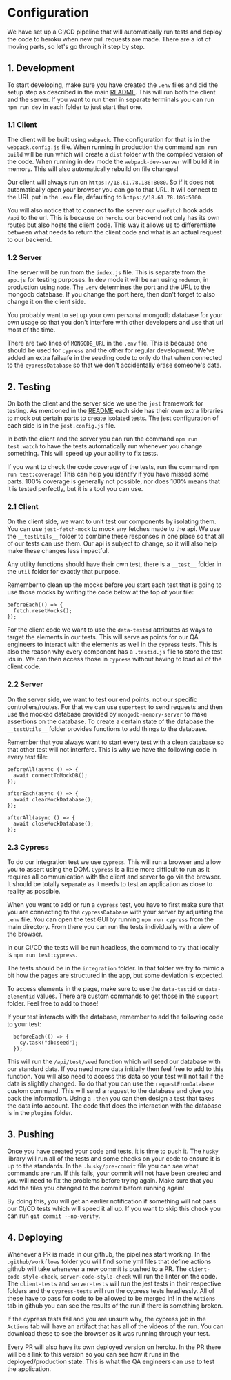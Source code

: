 # Configuration

We have set up a CI/CD pipeline that will automatically run tests and deploy the code to heroku when new pull requests are made. There are a lot of moving parts, so let's go through it step by step.

## 1. Development

To start developing, make sure you have created the `.env` files and did the setup step as described in the main [README](./README.md). This will run both the client and the server. If you want to run them in separate terminals you can run `npm run dev` in each folder to just start that one.

### 1.1 Client

The client will be built using `webpack`. The configuration for that is in the `webpack.config.js` file. When running in production the command `npm run build` will be run which will create a `dist` folder with the compiled version of the code. When running in dev mode the `webpack-dev-server` will build it in memory. This will also automatically rebuild on file changes!

Our client will always run on `https://18.61.78.186:8080`. So if it does not automatically open your browser you can go to that URL. It will connect to the URL put in the `.env` file, defaulting to `https://18.61.78.186:5000`.

You will also notice that to connect to the server our `useFetch` hook adds `/api` to the url. This is because on `heroku` our backend not only has its own routes but also hosts the client code. This way it allows us to differentiate between what needs to return the client code and what is an actual request to our backend.

### 1.2 Server

The server will be run from the `index.js` file. This is separate from the `app.js` for testing purposes. In dev mode it will be ran using `nodemon`, in production using `node`. The `.env` determines the port and the URL to the mongodb database. If you change the port here, then don't forget to also change it on the client side.

You probably want to set up your own personal mongodb database for your own usage so that you don't interfere with other developers and use that url most of the time.

There are two lines of `MONGODB_URL` in the `.env` file. This is because one should be used for `cypress` and the other for regular development. We've added an extra failsafe in the seeding code to only do that when connected to the `cypressDatabase` so that we don't accidentally erase someone's data.

## 2. Testing

On both the client and the server side we use the `jest` framework for testing. As mentioned in the [README](./README.md) each side has their own extra libraries to mock out certain parts to create isolated tests. The jest configuration of each side is in the `jest.config.js` file.

In both the client and the server you can run the command `npm run test:watch` to have the tests automatically run whenever you change something. This will speed up your ability to fix tests.

If you want to check the code coverage of the tests, run the command `npm run test:coverage`! This can help you identify if you have missed some parts. 100% coverage is generally not possible, nor does 100% means that it is tested perfectly, but it is a tool you can use.

### 2.1 Client

On the client side, we want to unit test our components by isolating them. You can use `jest-fetch-mock` to mock any fetches made to the api. We use the `__testUtils__` folder to combine these responses in one place so that all of our tests can use them. Our api is subject to change, so it will also help make these changes less impactful.

Any utility functions should have their own test, there is a `__test__` folder in the `util` folder for exactly that purpose.

Remember to clean up the mocks before you start each test that is going to use those mocks by writing the code below at the top of your file:

```
beforeEach(() => {
  fetch.resetMocks();
});
```

For the client code we want to use the `data-testid` attributes as ways to target the elements in our tests. This will serve as points for our QA engineers to interact with the elements as well in the `cypress` tests. This is also the reason why every component has a `.testid.js` file to store the test ids in. We can then access those in `cypress` without having to load all of the client code.

### 2.2 Server

On the server side, we want to test our end points, not our specific controllers/routes. For that we can use `supertest` to send requests and then use the mocked database provided by `mongodb-memory-server` to make assertions on the database. To create a certain state of the database the `__testUtils__` folder provides functions to add things to the database.

Remember that you always want to start every test with a clean database so that other test will not interfere. This is why we have the following code in every test file:

```
beforeAll(async () => {
  await connectToMockDB();
});

afterEach(async () => {
  await clearMockDatabase();
});

afterAll(async () => {
  await closeMockDatabase();
});
```

### 2.3 Cypress

To do our integration test we use `cypress`. This will run a browser and allow you to assert using the DOM. `Cypress` is a little more difficult to run as it requires all communication with the client and server to go via the browser. It should be totally separate as it needs to test an application as close to reality as possible.

When you want to add or run a `cypress` test, you have to first make sure that you are connecting to the `cypressDatabase` with your server by adjusting the `.env` file. You can open the test GUI by running `npm run cypress` from the main directory. From there you can run the tests individually with a view of the browser.

In our CI/CD the tests will be run headless, the command to try that locally is `npm run test:cypress`.

The tests should be in the `integration` folder. In that folder we try to mimic a bit how the pages are structured in the app, but some deviation is expected.

To access elements in the page, make sure to use the `data-testid` or `data-elementid` values. There are custom commands to get those in the `support` folder. Feel free to add to those!

If your test interacts with the database, remember to add the following code to your test:

```
  beforeEach(() => {
    cy.task("db:seed");
  });
```

This will run the `/api/test/seed` function which will seed our database with our standard data. If you need more data initially then feel free to add to this function. You will also need to access this data so your test will not fail if the data is slightly changed. To do that you can use the `requestFromDatabase` custom command. This will send a request to the database and give you back the information. Using a `.then` you can then design a test that takes the data into account. The code that does the interaction with the database is in the `plugins` folder.

## 3. Pushing

Once you have created your code and tests, it is time to push it. The `husky` library will run all of the tests and some checks on your code to ensure it is up to the standards. In the `.husky/pre-commit` file you can see what commands are run. If this fails, your commit will not have been created and you will need to fix the problems before trying again. Make sure that you add the files you changed to the commit before running again!

By doing this, you will get an earlier notification if something will not pass our CI/CD tests which will speed it all up. If you want to skip this check you can run `git commit --no-verify`.

## 4. Deploying

Whenever a PR is made in our github, the pipelines start working. In the `.github/workflows` folder you will find some yml files that define actions github will take whenever a new commit is pushed to a PR. The `client-code-style-check`, `server-code-style-check` will run the linter on the code. The `client-tests` and `server-tests` will run the jest tests in their respective folders and the `cypress-tests` will run the cypress tests headlessly. All of these have to pass for code to be allowed to be merged in! In the `Actions` tab in github you can see the results of the run if there is something broken.

If the cypress tests fail and you are unsure why, the cypress job in the `Actions` tab will have an artifact that has all of the videos of the run. You can download these to see the browser as it was running through your test.

Every PR will also have its own deployed version on heroku. In the PR there will be a link to this version so you can see how it runs in the deployed/production state. This is what the QA engineers can use to test the application.
